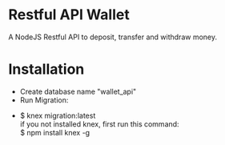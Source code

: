 # Restful API Wallet
A NodeJS Restful API to deposit, transfer and withdraw money.

# Installation
- Create database name "wallet_api"
- Run Migration:<br>
+ $ knex migration:latest<br>
if you not installed knex, first run this command:<br>
$ npm install knex -g
